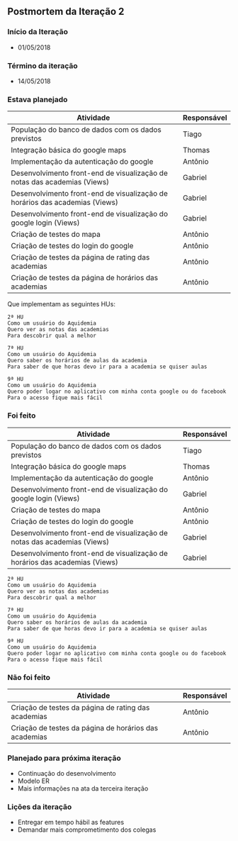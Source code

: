 ## Postmortem da Iteração 2

### Início da Iteração
* 01/05/2018

### Término da iteração
* 14/05/2018

### Estava planejado
Atividade | Responsável
--- | ---
|População do banco de dados com os dados previstos	|Tiago
|Integração básica do google maps |Thomas
|Implementação da autenticação do google |Antônio
|Desenvolvimento front-end de visualização de notas das academias (Views) 	|Gabriel
|Desenvolvimento front-end de visualização de horários das academias (Views)|Gabriel
|Desenvolvimento front-end de visualização do google login (Views)  |Gabriel
|Criação de testes do mapa |Antônio
|Criação de testes do login do google |Antônio
|Criação de testes da página de rating das academias |Antônio
|Criação de testes da página de horários das academias |Antônio

Que implementam as seguintes HUs:

```
2ª HU
Como um usuário do Aquidemia
Quero ver as notas das academias
Para descobrir qual a melhor
```
```
7ª HU
Como um usuário do Aquidemia
Quero saber os horários de aulas da academia
Para saber de que horas devo ir para a academia se quiser aulas
```
```
9ª HU
Como um usuário do Aquidemia
Quero poder logar no aplicativo com minha conta google ou do facebook
Para o acesso fique mais fácil
```

### Foi feito
Atividade | Responsável
--- | ---
|População do banco de dados com os dados previstos	|Tiago
|Integração básica do google maps |Thomas
|Implementação da autenticação do google |Antônio
|Desenvolvimento front-end de visualização do google login (Views)  |Gabriel
|Criação de testes do mapa |Antônio
|Criação de testes do login do google |Antônio
|Desenvolvimento front-end de visualização de notas das academias (Views) 	|Gabriel
|Desenvolvimento front-end de visualização de horários das academias (Views)|Gabriel

```
2ª HU
Como um usuário do Aquidemia
Quero ver as notas das academias
Para descobrir qual a melhor
```
```
7ª HU
Como um usuário do Aquidemia
Quero saber os horários de aulas da academia
Para saber de que horas devo ir para a academia se quiser aulas
```
```
9ª HU
Como um usuário do Aquidemia
Quero poder logar no aplicativo com minha conta google ou do facebook
Para o acesso fique mais fácil
```

### Não foi feito
Atividade | Responsável
--- | ---
|Criação de testes da página de rating das academias |Antônio
|Criação de testes da página de horários das academias |Antônio

### Planejado para próxima iteração
* Continuação do desenvolvimento
* Modelo ER
* Mais informações na ata da terceira iteração

### Lições da iteração
* Entregar em tempo hábil as features
* Demandar mais comprometimento dos colegas
